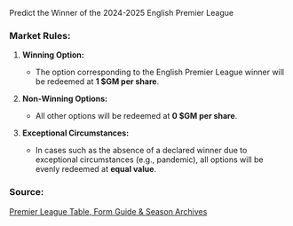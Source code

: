 Predict the Winner of the 2024-2025 English Premier League

### Market Rules:
1. **Winning Option:**  
   - The option corresponding to the English Premier League winner will be redeemed at **1 $GM per share**.

2. **Non-Winning Options:**  
   - All other options will be redeemed at **0 $GM per share**.

3. **Exceptional Circumstances:**  
   - In cases such as the absence of a declared winner due to exceptional circumstances (e.g., pandemic), all options will be evenly redeemed at **equal value**.

### Source:  
[Premier League Table, Form Guide & Season Archives](https://www.premierleague.com/tables)
